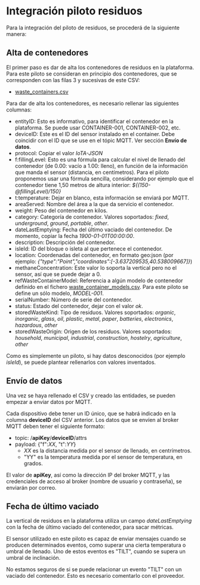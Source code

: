 # Integración piloto residuos

Para la integración del piloto de residuos, se procederá de la siguiente manera:

## Alta de contenedores

El primer paso es dar de alta los contenedores de residuos en la plataforma. Para este piloto se consideran en principio dos contenedores, que se corresponden con las filas 3 y sucesivas de este CSV:

- [waste_containers.csv](config/csv/waste_containers.csv)

Para dar de alta los contenedores, es necesario rellenar las siguientes columnas:

- entityID: Esto es informativo, para identificar el contenedor en la plataforma. Se puede usar CONTAINER-001, CONTAINER-002, etc.
- deviceID: Este es el ID del sensor instalado en el container. Debe coincidir con el ID que se use en el tópic MQTT. Ver sección **Envío de datos**.
- protocol: Copiar el valor *IoTA-JSON*
- f:fillingLevel: Esto es una fórmula para calcular el nivel de llenado del contenedor (de 0.00: vacío a 1.00: lleno), en función de la información que manda el sensor (distancia, en centímetros). Para el piloto proponemos usar una fórmula sencilla, considerando por ejemplo que el contenedor tiene 1,50 metros de altura interior: *${(150-@fillingLevel)/150}*
- t:temperature: Dejar en blanco, esta información se enviará por MQTT.
- areaServed: Nombre del área a la que da servicio el contenedor.
- weight: Peso del contenedor en kilos.
- category: Categoría de contenedor. Valores soportados: *fixed*, *underground*, *ground*, *portable*, *other*.
- dateLastEmptying: Fecha del último vaciado del contenedor. De momento, copiar la fecha *1900-01-01T00:00:00*.
- description: Descripción del contenedor.
- isleId: ID del bloque o isleta al que pertenece el contenedor.
- location: Coordenadas del contenedor, en formato geo:json (por ejemplo: *{"type":"Point","coordinates":[-3.637209535,40.538009667]}*)
- methaneConcentration: Este valor lo soporta la vertical pero no el sensor, así que se puede dejar a 0.
- refWasteContainerModel: Referencia a algún modelo de contenedor definido en el fichero [waste_container_models.csv](config/csv/waste_container_models.csv). Para este piloto se define un sólo modelo, *MODEL-001*.
- serialNumber: Número de serie del contenedor.
- status: Estado del contenedor, dejar con el valor *ok*.
- storedWasteKind: Tipo de residuos. Valores soportados: *organic*, *inorganic*, *glass*, *oil*, *plastic*, *metal*, *paper*, *batteries*, *electronics*, *hazardous*, *other*
- storedWasteOrigin: Origen de los residuos. Valores soportados: *household*, *municipal*, *industrial*, *construction*, *hostelry*, *agriculture*, *other*

Como es simplemente un piloto, si hay datos desconocidos (por ejemplo *isleId*), se puede plantear rellenarlos con valores inventados.

## Envío de datos

Una vez se haya rellenado el CSV y creado las entidades, se pueden empezar a enviar datos por MQTT.

Cada dispositivo debe tener un ID único, que se habrá indicado en la columna **deviceID** del CSV anterior. Los datos que se envíen al broker MQTT deben tener el siguiente formato:

- topic: /**apiKey**/**deviceID**/attrs
- payload: {"f":*XX*, "t":*YY*}
  - *XX* es la distancia medida por el sensor de llenado, en centrímetros.
  - "YY" es la temperatura medida por el sensor de temperatura, en grados.

El valor de **apiKey**, así como la dirección IP del broker MQTT, y las credenciales de acceso al broker (nombre de usuario y contraseña), se enviarán por correo.

## Fecha de último vaciado

La vertical de residuos en la plataforma utiliza un campo *dateLastEmptying* con la fecha de último vaciado del contenedor, para sacar métricas.

El sensor utilizado en este piloto es capaz de enviar mensajes cuando se producen determinados eventos, como superar una cierta temperatura o umbral de llenado. Uno de estos eventos es "TILT", cuando se supera un umbral de inclinación.

No estamos seguros de si se puede relacionar un evento "TILT" con un vaciado del contenedor. Esto es necesario comentarlo con el proveedor.
